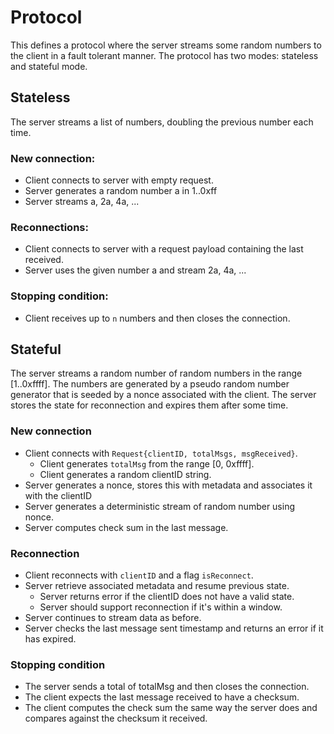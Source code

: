 # Protocol

This defines a protocol where the server streams some random numbers to the client in a fault tolerant manner.
The protocol has two modes: stateless and stateful mode.

## Stateless

The server streams a list of numbers, doubling the previous number each time.

### New connection:
* Client connects to server with empty request.
* Server generates a random number a in 1..0xff
* Server streams a, 2a, 4a, ...

### Reconnections:
* Client connects to server with a request payload containing the last received.
* Server uses the given number a and stream 2a, 4a, ...

### Stopping condition:
* Client receives up to `n` numbers and then closes the connection.

## Stateful

The server streams a random number of random numbers in the range [1..0xffff].
The numbers are generated by a pseudo random number generator that is seeded by a nonce associated with the client.
The server stores the state for reconnection and expires them after some time.

### New connection
* Client connects with `Request{clientID, totalMsgs, msgReceived}`.
  * Client generates `totalMsg` from the range [0, 0xffff].
  * Client generates a random clientID string.
* Server generates a nonce, stores this with metadata and associates it with the clientID
* Server generates a deterministic stream of random number using nonce.
* Server computes check sum in the last message.

### Reconnection
* Client reconnects with `clientID` and a flag `isReconnect`.
* Server retrieve associated metadata and resume previous state.
  * Server returns error if the clientID does not have a valid state.
  * Server should support reconnection if it's within a window.
* Server continues to stream data as before.
* Server checks the last message sent timestamp and returns an error if it has expired.

### Stopping condition
* The server sends a total of totalMsg and then closes the connection.
* The client expects the last message received to have a checksum.
* The client computes the check sum the same way the server does and compares against the checksum it received.
